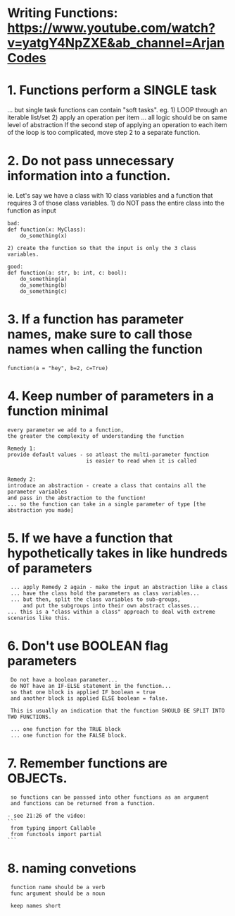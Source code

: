 
# Writing Functions: https://www.youtube.com/watch?v=yatgY4NpZXE&ab_channel=ArjanCodes

# 1. Functions perform a SINGLE task
... but single task functions can contain "soft tasks". 
     eg. 1) LOOP through an iterable list/set
         2) apply an operation per item 
... all logic should be on same level of abstraction
    If the second step of applying an operation to each item of the loop is
    too complicated, move step 2 to a separate function. 

# 2. Do not pass unnecessary information into a function. 

ie. Let's say we have a class with 10 class variables
    and a function that requires 3 of those class variables.
    1) do NOT pass the entire class into the function as input
    
    bad:
    def function(x: MyClass):
        do_something(x)

    2) create the function so that the input is only the 3 class variables. 

    good:
    def function(a: str, b: int, c: bool):
        do_something(a)
        do_something(b)
        do_something(c)


# 3. If a function has parameter names, make sure to call those names when calling the function
    function(a = "hey", b=2, c=True)

# 4. Keep number of parameters in a function minimal
    every parameter we add to a function,
    the greater the complexity of understanding the function

    Remedy 1:
    provide default values - so atleast the multi-parameter function 
                             is easier to read when it is called
    

    Remedy 2:
    introduce an abstraction - create a class that contains all the parameter variables
    and pass in the abstraction to the function! 
    ... so the function can take in a single parameter of type [the abstraction you made]


# 5. If we have a function that hypothetically takes in like hundreds of parameters
     ... apply Remedy 2 again - make the input an abstraction like a class
     ... have the class hold the parameters as class variables...
     ... but then, split the class variables to sub-groups, 
         and put the subgroups into their own abstract classes...    
    ... this is a "class within a class" approach to deal with extreme scenarios like this.


# 6. Don't use BOOLEAN flag parameters
     Do not have a boolean parameter...
     do NOT have an IF-ELSE statement in the function... 
     so that one block is applied IF boolean = true
     and another block is applied ELSE boolean = false. 

     This is usually an indication that the function SHOULD BE SPLIT INTO TWO FUNCTIONS. 

     ... one function for the TRUE block
     ... one function for the FALSE block. 


# 7. Remember functions are OBJECTs.
     so functions can be passsed into other functions as an argument
     and functions can be returned from a function. 

    - see 21:26 of the video:
    ``` 
     from typing import Callable 
     from functools import partial
    ```

# 8. naming convetions 
     function name should be a verb
     func argument should be a noun

     keep names short




